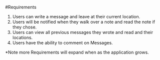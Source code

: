 #Requirements

1. Users can write a message and leave at their current location.
2. Users will be notified when they walk over a note and read the note if they chose.
3. Users can view all previous messages they wrote and read and their locations.
4. Users have the ability to comment on Messages.

*Note more Requirements will expand when as the application grows.